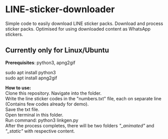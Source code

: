 # LINE-sticker-downloader
Simple code to easily download LINE sticker packs. Download and process sticker packs. Optimised for using downloaded content as WhatsApp stickers.

## Currently only for Linux/Ubuntu

<b> Prerequisites</b>: python3, apng2gif

sudo apt install python3  
sudo apt install apng2gif  

<b>How to use:</b>  
  Clone this repository. 
  Navigate into the folder.  
  Write the line sticker codes in the "numbers.txt" file, each on separate line (Contains few codes already for demo).  
  Save the txt file.  
  Open terminal in this folder.  
  Run command: python3 linkgen.py  
After the process completes, there will be two folders <i>"_animated"</i> and <i>"_static"</i> with respective content.
